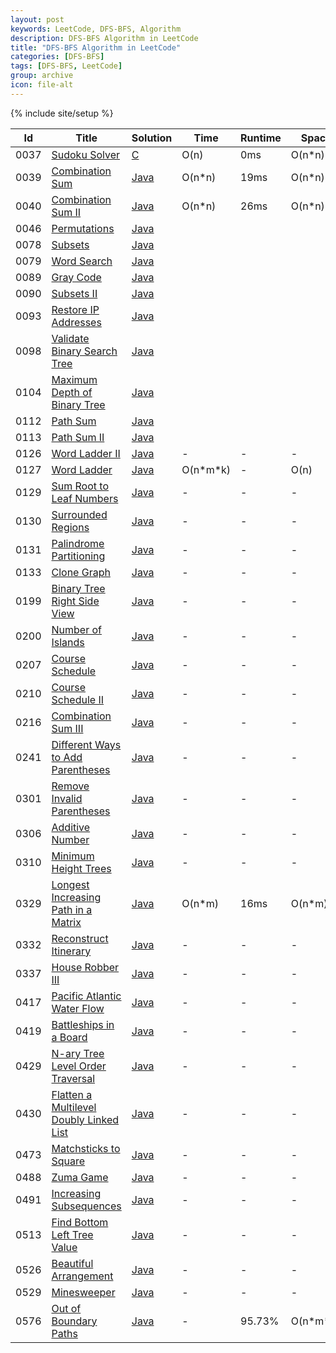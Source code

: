 ```yaml
---
layout: post
keywords: LeetCode, DFS-BFS, Algorithm
description: DFS-BFS Algorithm in LeetCode
title: "DFS-BFS Algorithm in LeetCode"
categories: [DFS-BFS]
tags: [DFS-BFS, LeetCode]
group: archive
icon: file-alt
---
```

{% include site/setup %}

|Id  | Title  | Solution   | Time | Runtime |  Space | Difficulty  | Catagory|
 ------------ | ------------ | ------------ | ------------ | ------------ | ------------ | ------------ | ------------
|0037|[Sudoku Solver](https://leetcode.com/problems/sudoku-solver) | [C](https://algorithm.dun.so/leetcode-37/)  | O(n) |0ms| O(n\*n)  |  Hard |BT|
|0039|[Combination Sum](https://leetcode.com/problems/combination-sum) | [Java](https://algorithm.dun.so/leetcode-39/)  | O(n\*n) |19ms| O(n\*n)  |  Medium |DFS|
|0040|[Combination Sum II](https://leetcode.com/problems/combination-sum-ii/) | [Java](https://algorithm.dun.so/leetcode-40/)  | O(n\*n) |26ms| O(n\*n)  |  Medium |DFS|
|0046|[Permutations](https://leetcode.com/problems/permutations/) | [Java](https://algorithm.dun.so/leetcode-46/)  ||||  Medium |DFS|
|0078|[Subsets](https://leetcode.com/problems/subsets/) | [Java](https://algorithm.dun.so/leetcode-78/)  ||||  Medium |DFS|
|0079|[Word Search](https://leetcode.com/problems/word-search/) | [Java](https://algorithm.dun.so/leetcode-79/)  ||||  Medium |DFS|
|0089|[Gray Code](https://leetcode.com/problems/gray-code) | [Java](https://algorithm.dun.so/leetcode-89/)  ||||  Medium |DFS|
|0090|[Subsets II](https://leetcode.com/problems/subsets-ii) | [Java](https://algorithm.dun.so/leetcode-90/)  ||||  Medium |DFS|
|0093|[Restore IP Addresses](https://leetcode.com/problems/restore-ip-addresses/) | [Java](https://algorithm.dun.so/leetcode-93/)  ||||  Medium |DFS|
|0098|[Validate Binary Search Tree](https://leetcode.com/problems/validate-binary-search-tree) | [Java](https://algorithm.dun.so/leetcode-98/)  ||||  Medium |DFS|
|0104|[Maximum Depth of Binary Tree](https://leetcode.com/problems/maximum-depth-of-binary-tree/) | [Java](https://algorithm.dun.so/leetcode-104/)  ||||  Easy |DFS|
|0112|[Path Sum](https://leetcode.com/problems/path-sum/) | [Java](https://algorithm.dun.so/leetcode-112/)  ||||  Easy |DFS|
|0113|[Path Sum II](https://leetcode.com/problems/path-sum-ii/) | [Java](https://algorithm.dun.so/leetcode-113/)  ||||  Medium |DFS|
|0126|[Word Ladder II](https://leetcode.com/problems/word-ladder-ii/) | [Java](https://algorithm.dun.so/leetcode-126/)  |-|-|-|  Hard |BFS|
|0127|[Word Ladder](https://leetcode.com/problems/word-ladder/) | [Java](https://algorithm.dun.so/leetcode-127/)  | O(n\*m\*k) |-| O(n)  |  Medium |BFS|
|0129|[Sum Root to Leaf Numbers](https://leetcode.com/problems/sum-root-to-leaf-numbers/) | [Java](https://algorithm.dun.so/leetcode-129/)  |-|-|-|  Medium |DFS|
|0130|[Surrounded Regions](https://leetcode.com/problems/surrounded-regions/) | [Java](https://algorithm.dun.so/leetcode-130/)  |-|-|-|  Medium |DFS|
|0131|[Palindrome Partitioning](https://leetcode.com/problems/palindrome-partitioning) | [Java](https://algorithm.dun.so/leetcode-131/)  |-|-|-|  Medium |DFS|
|0133|[Clone Graph](https://leetcode.com/problems/clone-graph/) | [Java](https://algorithm.dun.so/leetcode-133/)  |-|-|-|  Medium |DFS|
|0199|[Binary Tree Right Side View](https://leetcode.com/problems/binary-tree-right-side-view) | [Java](https://algorithm.dun.so/leetcode-199/)  |-|-|-|  Medium |DFS|
|0200|[Number of Islands](https://leetcode.com/problems/number-of-islands/) | [Java](https://algorithm.dun.so/leetcode-200/)  |-|-|-|  Medium |DFS|
|0207|[Course Schedule](https://leetcode.com/problems/course-schedule) | [Java](https://algorithm.dun.so/leetcode-207/)  |-|-|-|  Medium |DFS|
|0210|[Course Schedule II](https://leetcode.com/problems/course-schedule-ii) | [Java](https://algorithm.dun.so/leetcode-210/)  |-|-|-|  Medium |DFS|
|0216|[Combination Sum III](https://leetcode.com/problems/combination-sum-iii/) | [Java](https://algorithm.dun.so/leetcode-216/)  |-|-|-|  Medium |DFS|
|0241|[Different Ways to Add Parentheses](https://leetcode.com/problems/different-ways-to-add-parentheses) | [Java](https://algorithm.dun.so/leetcode-241/)  |-|-|-|  Medium |DFS|
|0301|[Remove Invalid Parentheses](https://leetcode.com/problems/remove-invalid-parentheses) | [Java](https://algorithm.dun.so/leetcode-301/)  | - | - | - | Hard |DFS|
|0306|[Additive Number](https://leetcode.com/problems/additive-number/) | [Java](https://algorithm.dun.so/leetcode-306/)  | - | - | - | Medium |DFS|
|0310|[Minimum Height Trees](https://leetcode.com/problems/minimum-height-trees) | [Java](https://algorithm.dun.so/leetcode-310/)  |-|-|-| Medium |DFS|
|0329|[Longest Increasing Path in a Matrix](https://leetcode.com/problems/longest-increasing-path-in-a-matrix) | [Java](https://algorithm.dun.so/leetcode-329/)  | O(n\*m) |16ms| O(n\*m)  |  Hard |DFS|
|0332|[Reconstruct Itinerary](https://leetcode.com/problems/reconstruct-itinerary) | [Java](https://algorithm.dun.so/leetcode-332/)  |-|-|-|Medium |DFS|
|0337|[House Robber III](https://leetcode.com/problems/house-robber-iii) | [Java](https://algorithm.dun.so/leetcode-337/)  |-|-|-|Medium |DFS|
|0417|[ Pacific Atlantic Water Flow](https://leetcode.com/problems/pacific-atlantic-water-flow/) | [Java](https://algorithm.dun.so/leetcode-417/)  |-|-|-|Medium |DFS|
|0419|[Battleships in a Board](https://leetcode.com/problems/battleships-in-a-board/description/) | [Java](https://algorithm.dun.so/leetcode-419/)  |-|-|-|Medium |DFS|
|0429|[N-ary Tree Level Order Traversal](https://leetcode.com/problems/n-ary-tree-level-order-traversal/description/) | [Java](https://algorithm.dun.so/leetcode-429/)  |-|-|-|Easy |DFS|
|0430|[Flatten a Multilevel Doubly Linked List](https://leetcode.com/problems/flatten-a-multilevel-doubly-linked-list/) | [Java](https://algorithm.dun.so/leetcode-430/)  |-|-|-|Medium |DFS|
|0473|[Matchsticks to Square](https://leetcode.com/problems/matchsticks-to-square/) | [Java](https://algorithm.dun.so/leetcode-473/)  |-|-|-|Medium |DFS|
|0488|[Zuma Game](https://leetcode.com/problems/zuma-game/) | [Java](https://algorithm.dun.so/leetcode-488/)  |-|-|-| Hard |DFS|
|0491|[Increasing Subsequences](https://leetcode.com/problems/increasing-subsequences/) | [Java](https://algorithm.dun.so/leetcode-491/)  |-|-|-| Medium |DFS|
|0513|[Find Bottom Left Tree Value](https://leetcode.com/problems/find-bottom-left-tree-value/) | [Java](https://algorithm.dun.so/leetcode-513/)  |-|-|-| Medium |DFS|
|0526|[Beautiful Arrangement](https://leetcode.com/problems/beautiful-arrangement/) | [Java](https://algorithm.dun.so/leetcode-526/)  |-|-|-| Medium |DFS|
|0529|[Minesweeper](https://leetcode.com/problems/minesweeper/) | [Java](https://algorithm.dun.so/leetcode-529/)  |-|-|-| Medium |DFS|
|0576|[Out of Boundary Paths](https://leetcode.com/problems/out-of-boundary-paths)| [Java](https://algorithm.dun.so/leetcode-576/)  | - |95.73%| O(n\*m\*N)  |  Medium |DFS |







